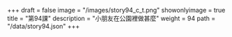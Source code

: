 +++
draft = false 
image = "/images/story94_c_t.png" 
showonlyimage = true 
title = "第94課" 
description = "小朋友在公園裡做甚麼" 
weight = 94 
path = "/data/story94.json" 
+++
